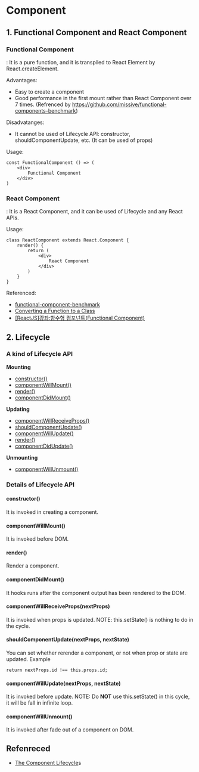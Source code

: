 # Component

## 1. Functional Component and React Component
### Functional Component
: It is a pure function, and it is transpiled to React Element by React.createElement.

Advantages:
- Easy to create a component
- Good performance in the first mount rather than React Component over 7 times.
(Refrenced by https://github.com/missive/functional-components-benchmark)

Disadvatanges:
- It cannot be used of Lifecycle API: constructor, shouldComponentUpdate, etc. (It can be used of props)

Usage:
```
const FunctionalComponent () => (
    <div>
        Functional Component
    </div>
)
```

### React Component
: It is a React Component, and it can be used of Lifecycle and any React APIs.

Usage:
```
class ReactComponent extends React.Component {
    render() {
        return (
            <div>
                React Component
            </div>
        )
    }
}
```

Referenced:
- [functional-component-benchmark](https://github.com/missive/functional-components-benchmark)
- [Converting a Function to a Class](https://facebook.github.io/react/docs/state-and-lifecycle.html#converting-a-function-to-a-class)
- [[ReactJS]강좌:함수형 컴포넌트(Functional Component)](https://velopert.com/2994)


## 2. Lifecycle
### A kind of Lifecycle API
__Mounting__
- [constructor()](#constructor())
- [componentWillMount()](#componentWillMount())
- [render()](#render())
- [componentDidMount()](#componentDidMount())

__Updating__
- [componentWillReceiveProps()](#componentWillReceiveProps())
- [shouldComponentUpdate()](#shouldComponentUpdate())
- [componentWillUpdate()](#componentWillUpdate())
- [render()](#render())
- [componentDidUpdate()](#componentDidUpdate())

__Unmounting__
- [componentWillUnmount()](#componentWillUnmount())

### Details of Lifecycle API
#### constructor()
It is invoked in creating a component.

#### componentWillMount()
It is invoked before DOM.

#### render()
Render a component.

#### componentDidMount()
It hooks runs after the component output has been rendered to the DOM.

#### componentWillReceiveProps(nextProps)
It is invoked when props is updated.
NOTE: this.setState() is nothing to do in the cycle.

#### shouldComponentUpdate(nextProps, nextState)
You can set whether rerender a component, or not when prop or state are updated.
Example
```
return nextProps.id !== this.props.id;
```
#### componentWillUpdate(nextProps, nextState)
It is invoked before update.
NOTE: Do __NOT__ use this.setState() in this cycle, it will be fall in infinite loop.

#### componentWillUnmount()
It is invoked after fade out of a component on DOM.


## Refenreced
- [The Component Lifecycle](https://facebook.github.io/react/docs/react-component.html#the-component-lifecycle)s